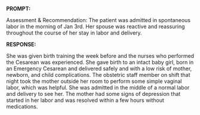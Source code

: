 **PROMPT:**

Assessment & Recommendation:  The patient was admitted in spontaneous labor in the morning of Jan 3rd. Her spouse was reactive and reassuring throughout the course of her stay in labor and delivery.

**RESPONSE:**

  She was given birth training the week before and the nurses who performed the Cesarean was experienced. She gave birth to an intact baby girl, born in an Emergency Cesarean and delivered safely and with a low risk of mother, newborn, and child complications. The obstetric staff member on shift that night took the mother outside her room to perform some simple vaginal labor, which was helpful. She was admitted in the middle of a normal labor and delivery to see her. The mother had some signs of depression that started in her labor and was resolved within a few hours without medications.